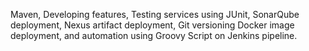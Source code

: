 Maven, Developing features, Testing services using JUnit, SonarQube deployment, Nexus artifact deployment, Git versioning Docker image deployment, and automation using Groovy Script on Jenkins pipeline.
